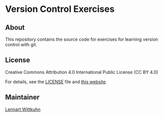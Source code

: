 # Version Control Exercises

## About

This repository contains the source code for exercises for learning version control with git.

## License

Creative Commons Attribution 4.0 International Public License (CC BY 4.0)

For details, see the [LICENSE](LICENSE) file and [this website](https://creativecommons.org/licenses/by/4.0/).

## Maintainer

[Lennart Wittkuhn](mailto:lennart.wittkuhn@uni-hamburg.de)
